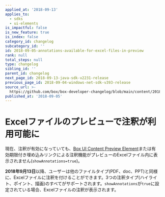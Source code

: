 ```yaml
---
applied_at: '2018-09-13'
applies_to:
  - sdks
  - ui-elements
is_impactful: false
is_new_feature: true
is_index: false
category_id: changelog
subcategory_id: ''
id: 2018-09-05-annotations-available-for-excel-files-in-preview
rank: null
total_steps: null
type: changelog
sibling_id: ''
parent_id: changelog
next_page_id: 2018-09-13-java-sdk-v2231-release
previous_page_id: 2018-09-04-windows-net-sdk-v393-release
source_url: >-
  https://github.com/box/box-developer-changelog/blob/main/content/2018/09-05-annotations-available-for-excel-files-in-preview.md
published_at: '2018-09-05'
---
```

# Excelファイルのプレビューで注釈が利用可能に

現在、注釈が有効になっていても、[Box UI Content Preview Element](guide://embed/ui-elements)または有効期限付き埋め込みリンクによる注釈機能がプレビューのExcelファイル内に表示されません(`showAnnotations=true`)。

**2018年9月13日**以降、ユーザーは他のファイルタイプ(PDF、doc、PPT)と同様に、Excelファイルに注釈を付けることができます。3つの注釈タイプ(ハイライト、ポイント、描画)のすべてがサポートされます。`showAnnotations`が`true`に設定されている場合、Excelファイルの注釈が表示されます。
